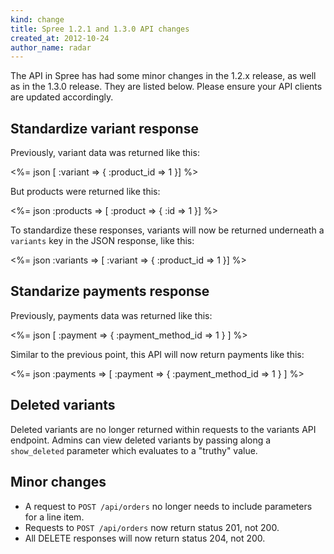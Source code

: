 ```yaml
---
kind: change
title: Spree 1.2.1 and 1.3.0 API changes
created_at: 2012-10-24
author_name: radar
---
```


The API in Spree has had some minor changes in the 1.2.x release, as well as in the 1.3.0 release. They are listed below. Please ensure your API clients are updated accordingly.

## Standardize variant response

Previously, variant data was returned like this:

<%= json [ :variant => { :product_id => 1 }] %>

But products were returned like this:

<%= json :products => [ :product => { :id => 1 }] %>

To standardize these responses, variants will now be returned underneath a `variants` key in the JSON response, like this:

<%= json :variants => [ :variant => { :product_id => 1 }] %>

## Standarize payments response

Previously, payments data was returned like this:

<%= json [ :payment => { :payment_method_id => 1 } ] %>

Similar to the previous point, this API will now return payments like this:

<%= json :payments => [ :payment => { :payment_method_id => 1 } ] %>

## Deleted variants

Deleted variants are no longer returned within requests to the variants API endpoint. Admins can view deleted variants by passing along a `show_deleted` parameter which evaluates to a "truthy" value.

## Minor changes

* A request to `POST /api/orders` no longer needs to include parameters for a line item.
* Requests to `POST /api/orders` now return status 201, not 200.
* All DELETE responses will now return status 204, not 200.
